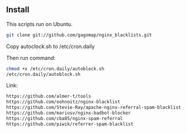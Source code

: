## Install
This scripts run on Ubuntu.

```bash
git clone git://github.com/gagomap/nginx_blacklists.git
```
Copy autoclock.sh to /etc/cron.daily

Then run command:

```bash
chmod +x /etc/cron.daily/autoblock.sh
/etc/cron.daily/autoblock.sh
```

Link:

```bash
https://github.com/almer-t/tools
https://github.com/oohnoitz/nginx-blacklist
https://github.com/Stevie-Ray/apache-nginx-referral-spam-blacklist
https://github.com/mariusv/nginx-badbot-blocker
https://github.com/cba85/nginx-spam-referral
https://github.com/piwik/referrer-spam-blacklist
```
